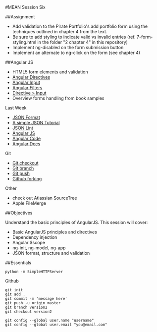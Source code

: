#MEAN Session Six

##Assignment

* Add validation to the Pirate Portfolio's add portfolio form using the techniques outlined in chapter 4 from the text. 
* Be sure to add styling to indicate valid vs invalid entries (ref. 7-form-styling.html in the folder "2 chapter 4" in this repository)
* Implement ng-disabled on the form submission button
* Implement an alternate to ng-click on the form (see chapter 4)

##Angular JS

* HTML5 form elements and validation
* [Angular Directives](https://docs.angularjs.org/api/ng/directive)
* [Angular Input](https://docs.angularjs.org/api/ng/directive/input)
* [Angular Filters](https://docs.angularjs.org/api/ng/filter) 
* [Directive > Input](https://docs.angularjs.org/api/ng/directive/input) 
* Overview forms handling from book samples

Last Week
* [JSON Format](http://www.freeformatter.com/json-formatter.html)
* [A simple JSON Tutorial](http://iviewsource.com/codingtutorials/getting-started-with-javascript-object-notation-json-for-absolute-beginners/)
* [JSON Lint](http://jsonlint.com)
* [Angular JS](https://angularjs.org)
* [Angular Code](https://code.angularjs.org/)
* [Angular Docs](https://docs.angularjs.org/api)

Git  
* [Git checkout](http://git-scm.com/docs/git-checkout)
* [Git branch](http://git-scm.com/docs/git-branch)
* [Git push](http://git-scm.com/docs/git-push)
* [Github forking](https://help.github.com/articles/fork-a-repo/) 

Other
* check out Atlassian SourceTree
* Apple FileMerge


##Objectives

Understand the basic principles of AngularJS. This session will cover:

* Basic AngularJS principles and directives
* Dependency injection
* Angular $scope
* ng-init, ng-model, ng-app
* JSON format, structure and validation

##Essentials
```
python -m SimpleHTTPServer
```
Github
```
git init
git add .
git commit -m 'message here'
git push -u origin master
git branch version2
git checkout version2

git config --global user.name "username"
git config --global user.email "you@email.com"
```
